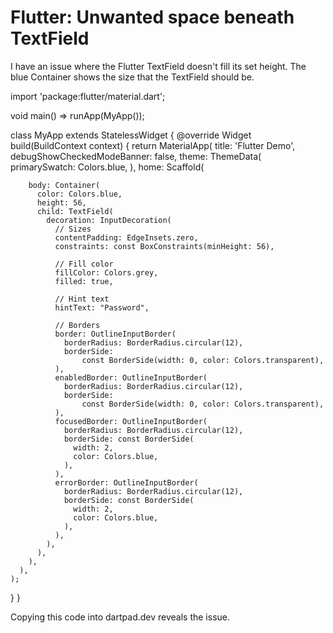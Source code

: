 
# Flutter: Unwanted space beneath TextField

I have an issue where the Flutter TextField doesn't fill its set height. The blue Container shows the size that the TextField should be.

import 'package:flutter/material.dart';

void main() => runApp(MyApp());

class MyApp extends StatelessWidget {
  @override
  Widget build(BuildContext context) {
    return MaterialApp(
      title: 'Flutter Demo',
      debugShowCheckedModeBanner: false,
      theme: ThemeData(
        primarySwatch: Colors.blue,
      ),
      home: Scaffold(



        body: Container(
          color: Colors.blue,
          height: 56,
          child: TextField(
            decoration: InputDecoration(
              // Sizes
              contentPadding: EdgeInsets.zero,
              constraints: const BoxConstraints(minHeight: 56),

              // Fill color
              fillColor: Colors.grey,
              filled: true,

              // Hint text
              hintText: "Password",

              // Borders
              border: OutlineInputBorder(
                borderRadius: BorderRadius.circular(12),
                borderSide:
                    const BorderSide(width: 0, color: Colors.transparent),
              ),
              enabledBorder: OutlineInputBorder(
                borderRadius: BorderRadius.circular(12),
                borderSide:
                    const BorderSide(width: 0, color: Colors.transparent),
              ),
              focusedBorder: OutlineInputBorder(
                borderRadius: BorderRadius.circular(12),
                borderSide: const BorderSide(
                  width: 2,
                  color: Colors.blue,
                ),
              ),
              errorBorder: OutlineInputBorder(
                borderRadius: BorderRadius.circular(12),
                borderSide: const BorderSide(
                  width: 2,
                  color: Colors.blue,
                ),
              ),
            ),
          ),
        ),
      ),
    );
  }
}

Copying this code into dartpad.dev reveals the issue.

        